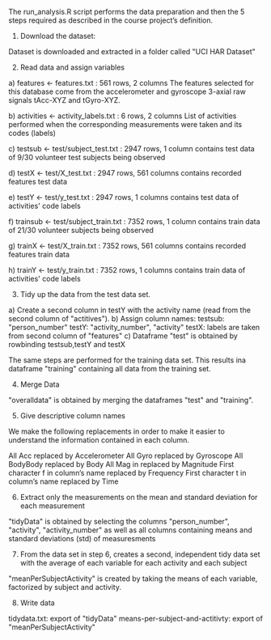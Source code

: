The run_analysis.R script performs the data preparation and then the 5 steps required as described in the course project’s definition.

1. Download the dataset: 

Dataset is downloaded and extracted in a folder called "UCI HAR Dataset"

2. Read data and assign variables

a) features <- features.txt : 561 rows, 2 columns
The features selected for this database come from the accelerometer and gyroscope 3-axial raw signals tAcc-XYZ and tGyro-XYZ.

b) activities <- activity_labels.txt : 6 rows, 2 columns
List of activities performed when the corresponding measurements were taken and its codes (labels)

c) testsub <- test/subject_test.txt : 2947 rows, 1 column
contains test data of 9/30 volunteer test subjects being observed

d) testX <- test/X_test.txt : 2947 rows, 561 columns
contains recorded features test data

e) testY <- test/y_test.txt : 2947 rows, 1 columns
contains test data of activities' code labels

f) trainsub <- test/subject_train.txt : 7352 rows, 1 column
contains train data of 21/30 volunteer subjects being observed

g) trainX <- test/X_train.txt : 7352 rows, 561 columns
contains recorded features train data

h) trainY <- test/y_train.txt : 7352 rows, 1 columns
contains train data of activities' code labels

3. Tidy up the data from the test data set. 

a) Create a second column in testY with the activity name (read from the second column of "actitives").
b) Assign column names:
	testsub: "person_number"
	testY: "activity_number", "activity"
	testX: labels are taken from second column of "features"
c) Dataframe "test" is obtained by rowbinding testsub,testY and testX

The same steps are performed for the training data set. This results ina dataframe "training" containing all data from the training set.

4. Merge Data

"overalldata" is obtained by merging the dataframes "test" and "training". 

5. Give descriptive column names

We make the following replacements in order to make it easier to understand the information contained in each column.

All Acc replaced by Accelerometer
All Gyro replaced by Gyroscope
All BodyBody replaced by Body
All Mag in replaced by Magnitude
First character f in column’s name replaced by Frequency
First character t in column’s name replaced by Time

6. Extract only the measurements on the mean and standard deviation for each measurement

"tidyData" is obtained by selecting the columns "person_number", "activity", "activity_number" as well as all columns containing means and standard deviations (std) of measuresments

7. From the data set in step 6, creates a second, independent tidy data set with the average of each variable for each activity and each subject

"meanPerSubjectActivity" is created by taking the means of each variable, factorized by subject and activity.

8. Write data

tidydata.txt: export of "tidyData"
means-per-subject-and-actitivty: export of "meanPerSubjectActivity"